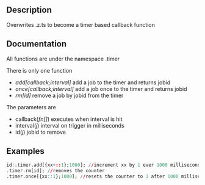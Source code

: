 ## Description

Overwrites .z.ts to become a timer based callback function

## Documentation

All functions are under the namespace .timer

There is only one function
* _add[callback;interval]_ add a job to the timer and returns jobid
* _once[callback;interval]_ add a job once to the timer and returns jobid
* _rm[id]_ remove a job by jobid from the timer

The parameters are
* callback(_fn[]_) executes when interval is hit
* interval(_j_) interval on trigger in milliseconds
* id(_j_) jobid to remove

## Examples

```q
id:.timer.add[{xx+::1};1000]; //increment xx by 1 ever 1000 milliseconds
.timer.rm[id]; //removes the counter
.timer.once[{xx::1};1000]; //resets the counter to 1 after 1000 milliseconds
```